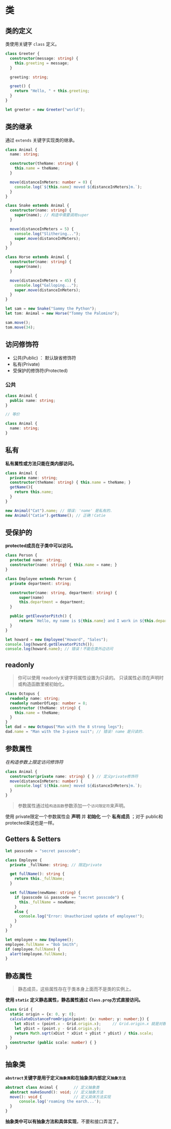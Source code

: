 # 类

## 类的定义

类使用关键字 `class` 定义。

```ts
class Greeter {
  constructor(message: string) {
    this.greeting = message;
  }

  greeting: string;

  greet() {
    return "Hello, " + this.greeting;
  }
}

let greeter = new Greeter("world");
```

## 类的继承

通过 `extends` 关键字实现类的继承。

```ts
class Animal {
  name: string;

  constructor(theName: string) { 
    this.name = theName; 
  }

  move(distanceInMeters: number = 0) {
    console.log(`${this.name} moved ${distanceInMeters}m.`);
  }
}

class Snake extends Animal {
  constructor(name: string) { 
    super(name); // 构造中需要调用super
  }

  move(distanceInMeters = 5) {
    console.log("Slithering...");
    super.move(distanceInMeters);
  }
}

class Horse extends Animal {
  constructor(name: string) { 
    super(name); 
  }

  move(distanceInMeters = 45) {
    console.log("Galloping...");
    super.move(distanceInMeters);
  }
}

let sam = new Snake("Sammy the Python");
let tom: Animal = new Horse("Tommy the Palomino");

sam.move();
tom.move(34);
```

## 访问修饰符

- 公共(Public) ： 默认缺省修饰符
- 私有(Private)
- 受保护的修饰符(Protected)

### 公共

```ts
class Animal {
  public name: string;
}

// 等价

class Animal {
  name: string;
}
```

## 私有

**私有属性或方法只能在类内部访问。**

```ts
class Animal {
  private name: string;
  constructor(theName: string) { this.name = theName; }
  getName(){
    return this.name;
  }
}

new Animal("Cat").name; // 错误: 'name' 是私有的.
new Animal("Catie").getName(); // 正确！Catie
```

## 受保护的

**protected成员在子类中可以访问。**

```ts
class Person {
  protected name: string;
  constructor(name: string) { this.name = name; }
}

class Employee extends Person {
  private department: string;

  constructor(name: string, department: string) {
      super(name)
      this.department = department;
  }

  public getElevatorPitch() {
      return `Hello, my name is ${this.name} and I work in ${this.department}.`; // 子类中可以访问继承的protected成员
  }
}

let howard = new Employee("Howard", "Sales");
console.log(howard.getElevatorPitch());
console.log(howard.name); // 错误！不能在类外边访问
```

## readonly

> 你可以使用 readonly关键字将属性设置为只读的。 只读属性必须在声明时或构造函数里被初始化。

```ts
class Octopus {
  readonly name: string;
  readonly numberOfLegs: number = 8;
  constructor (theName: string) {
    this.name = theName;
  }
}
let dad = new Octopus("Man with the 8 strong legs");
dad.name = "Man with the 3-piece suit"; // 错误! name 是只读的.
```

## 参数属性

_在构造参数上限定访问修饰符_

```ts
class Animal {
  constructor(private name: string) { } // 定义private修饰符
  move(distanceInMeters: number) {
    console.log(`${this.name} moved ${distanceInMeters}m.`);
  }
}
```

> 参数属性通过给`构造函数`参数添加一个`访问限定符`来声明。 

使用 private限定一个参数属性会 **声明** 并 **初始化** 一个 **私有成员** ；对于 public和 protected来说也是一样。

## Getters & Setters

```ts
let passcode = "secret passcode";

class Employee {
  private _fullName: string; // 限定private

  get fullName(): string {
    return this._fullName;
  }

  set fullName(newName: string) {
    if (passcode && passcode == "secret passcode") {
      this._fullName = newName;
    }
    else {
      console.log("Error: Unauthorized update of employee!");
    }
  }
}

let employee = new Employee();
employee.fullName = "Bob Smith";
if (employee.fullName) {
  alert(employee.fullName);
}
```

## 静态属性

> 静态成员，这些属性存在于类本身上面而不是类的实例上。

**使用 `static` 定义静态属性，静态属性通过 `Class.prop`方式直接访问。**

```ts
class Grid {
  static origin = {x: 0, y: 0};
  calculateDistanceFromOrigin(point: {x: number; y: number;}) {
    let xDist = (point.x - Grid.origin.x);     // Grid.origin.x 就是对静态属性的访问
    let yDist = (point.y - Grid.origin.y);
    return Math.sqrt(xDist * xDist + yDist * yDist) / this.scale;
  }
  constructor (public scale: number) { }
}
```

## 抽象类

**`abstract`关键字是用于定义`抽象类`和在抽象类内部定义`抽象方法`**

```ts
abstract class Animal {       // 定义抽象类
  abstract makeSound(): void; // 定义抽象方法
  move(): void {              // 定义具体方法实现
      console.log('roaming the earch...');
  }
}
```

**抽象类中可以有抽象方法和具体实现**，不要和接口弄混了。
